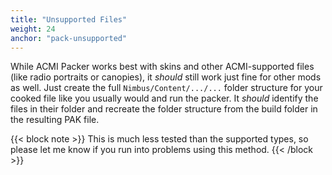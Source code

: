 ```yaml
---
title: "Unsupported Files"
weight: 24
anchor: "pack-unsupported"
---
```


While ACMI Packer works best with skins and other ACMI-supported files (like radio portraits or canopies), it *should* still work just fine for other mods as well. Just create the full `Nimbus/Content/.../...` folder structure for your cooked file like you usually would and run the packer. It *should* identify the files in their folder and recreate the folder structure from the build folder in the resulting PAK file.

{{< block note >}}
This is much less tested than the supported types, so please let me know if you run into problems using this method.
{{< /block >}}
